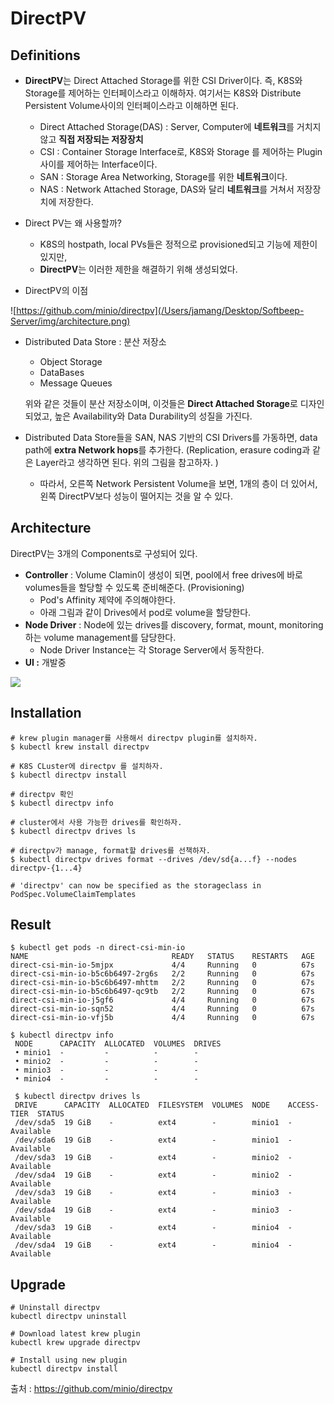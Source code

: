 # DirectPV

## Definitions

- **DirectPV**는 Direct Attached Storage를 위한 CSI Driver이다. 즉, K8S와 Storage를 제어하는 인터페이스라고 이해하자. 여기서는 K8S와 Distribute Persistent Volume사이의 인터페이스라고 이해하면 된다. 
  - Direct Attached Storage(DAS) : Server, Computer에 **네트워크**를 거치지 않고 **직접 저장되는 저장장치**
  - CSI : Container Storage Interface로, K8S와 Storage 를 제어하는 Plugin 사이를 제어하는 Interface이다. 
  - SAN : Storage Area Networking, Storage를 위한 **네트워크**이다. 
  - NAS : Network Attached Storage, DAS와 달리 **네트워크**를 거쳐서 저장장치에 저장한다. 
- Direct PV는 왜 사용할까?
  - K8S의 hostpath, local PVs들은 정적으로 provisioned되고 기능에 제한이 있지만, 
  - **DirectPV**는 이러한 제한을 해결하기 위해 생성되었다. 

- DirectPV의 이점

![https://github.com/minio/directpv](/Users/jamang/Desktop/Softbeep-Server/img/architecture.png)

- Distributed Data Store : 분산 저장소

  - Object Storage
  - DataBases
  - Message Queues

  위와 같은 것들이 분산 저장소이며, 이것들은 **Direct Attached Storage**로 디자인 되었고, 높은 Availability와 Data Durability의 성질을 가진다. 

- Distributed Data Store들을 SAN, NAS 기반의 CSI Drivers를 가동하면, data path에 **extra Network hops**를 추가한다. (Replication, erasure coding과 같은 Layer라고 생각하면 된다. 위의 그림을 참고하자. )

  - 따라서, 오른쪽 Network Persistent Volume을 보면, 1개의 층이 더 있어서, 왼쪽 DirectPV보다 성능이 떨어지는 것을 알 수 있다. 

## Architecture

DirectPV는 3개의 Components로 구성되어 있다. 

- **Controller** : Volume Clamin이 생성이 되면, pool에서 free drives에 바로 volumes들을 할당할 수 있도록 준비해준다. (Provisioning)
  - Pod's Affinity 제약에 주의해야한다. 
  - 아래 그림과 같이 Drives에서 pod로 volume을 할당한다. 
- **Node Driver** : Node에 있는 drives를 discovery, format, mount, monitoring하는 volume management를 담당한다. 
  - Node Driver Instance는 각 Storage Server에서 동작한다. 
- **UI :** 개발중

![](/Users/jamang/Desktop/Softbeep-Server/img/directpv_architecture.png)

## Installation

```shell
# krew plugin manager를 사용해서 directpv plugin를 설치하자. 
$ kubectl krew install directpv

# K8S CLuster에 directpv 를 설치하자. 
$ kubectl directpv install

# directpv 확인
$ kubectl directpv info

# cluster에서 사용 가능한 drives를 확인하자. 
$ kubectl directpv drives ls

# directpv가 manage, format할 drives를 선책하자. 
$ kubectl directpv drives format --drives /dev/sd{a...f} --nodes directpv-{1...4}

# 'directpv' can now be specified as the storageclass in PodSpec.VolumeClaimTemplates
```

## Result

```shell
$ kubectl get pods -n direct-csi-min-io
NAME                                READY   STATUS    RESTARTS   AGE
direct-csi-min-io-5mjpx             4/4     Running   0          67s
direct-csi-min-io-b5c6b6497-2rg6s   2/2     Running   0          67s
direct-csi-min-io-b5c6b6497-mhttm   2/2     Running   0          67s
direct-csi-min-io-b5c6b6497-qc9tb   2/2     Running   0          67s
direct-csi-min-io-j5gf6             4/4     Running   0          67s
direct-csi-min-io-sqn52             4/4     Running   0          67s
direct-csi-min-io-vfj5b             4/4     Running   0          67s

$ kubectl directpv info
 NODE      CAPACITY  ALLOCATED  VOLUMES  DRIVES
 • minio1  -         -          -        -
 • minio2  -         -          -        -
 • minio3  -         -          -        -
 • minio4  -         -          -        -
 
 $ kubectl directpv drives ls
 DRIVE      CAPACITY  ALLOCATED  FILESYSTEM  VOLUMES  NODE    ACCESS-TIER  STATUS
 /dev/sda5  19 GiB    -          ext4        -        minio1  -            Available
 /dev/sda6  19 GiB    -          ext4        -        minio1  -            Available
 /dev/sda3  19 GiB    -          ext4        -        minio2  -            Available
 /dev/sda4  19 GiB    -          ext4        -        minio2  -            Available
 /dev/sda3  19 GiB    -          ext4        -        minio3  -            Available
 /dev/sda4  19 GiB    -          ext4        -        minio3  -            Available
 /dev/sda3  19 GiB    -          ext4        -        minio4  -            Available
 /dev/sda4  19 GiB    -          ext4        -        minio4  -            Available
```



## Upgrade

```shell
# Uninstall directpv
kubectl directpv uninstall 

# Download latest krew plugin
kubectl krew upgrade directpv

# Install using new plugin
kubectl directpv install
```

출처 : https://github.com/minio/directpv

